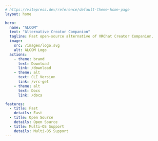 ```yaml
---
# https://vitepress.dev/reference/default-theme-home-page
layout: home

hero:
  name: "ALCOM"
  text: "Alternative Creator Companion"
  tagline: Fast open-source alternative of VRChat Creator Companion.
  image:
    src: /images/logo.svg
    alt: ALCOM Logo
  actions:
    - theme: brand
      text: Download
      link: /download
    - theme: alt
      text: CLI Version
      link: /vrc-get
    - theme: alt
      text: Docs
      link: /docs

features:
  - title: Fast
    details: Fast
  - title: Open Source
    details: Open Source
  - title: Multi-OS Support
    details: Multi-OS Support
---
```


